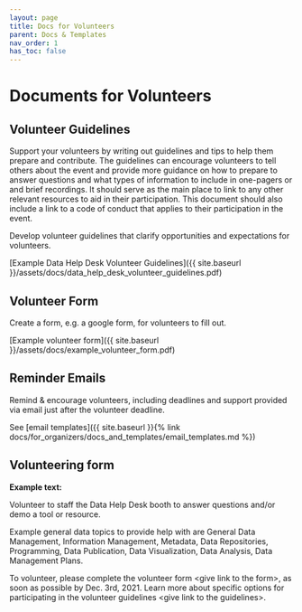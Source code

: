 ```yaml
---
layout: page
title: Docs for Volunteers
parent: Docs & Templates
nav_order: 1
has_toc: false
---
```


# Documents for Volunteers

## Volunteer Guidelines

Support your volunteers by writing out guidelines and tips to help them prepare
and contribute. The guidelines can encourage volunteers to tell others about the
event and provide more guidance on how to prepare to answer questions and what
types of information to include in one-pagers or and brief recordings. It should
serve as the main place to link to any other relevant resources to aid in their
participation. This document should also include a link to a code of conduct
that applies to their participation in the event.

Develop volunteer guidelines that clarify opportunities and expectations for
volunteers.

[Example Data Help Desk Volunteer
Guidelines]({{ site.baseurl }}/assets/docs/data_help_desk_volunteer_guidelines.pdf)

## Volunteer Form

Create a form, e.g. a google form, for volunteers to fill out.

[Example volunteer
form]({{ site.baseurl }}/assets/docs/example_volunteer_form.pdf)

## Reminder Emails

Remind & encourage volunteers, including deadlines and support provided via
email just after the volunteer deadline.

See [email
templates]({{ site.baseurl }}{% link docs/for_organizers/docs_and_templates/email_templates.md %})

## Volunteering form

**Example text:**

Volunteer to staff the Data Help Desk booth to answer questions and/or demo a
tool or resource.

Example general data topics to provide help with are General Data Management,
Information Management, Metadata, Data Repositories, Programming, Data
Publication, Data Visualization, Data Analysis, Data Management Plans.

To volunteer, please complete the volunteer form \<give link to the form\>, as
soon as possible by Dec. 3rd, 2021. Learn more about specific options for
participating in the volunteer guidelines \<give link to the guidelines\>.
